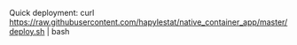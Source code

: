 Quick deployment: 
  curl https://raw.githubusercontent.com/hapylestat/native_container_app/master/deploy.sh | bash
